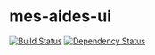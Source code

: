 mes-aides-ui
============

[![Build Status](https://secure.travis-ci.org/sgmap/mes-aides-ui.svg)](http://travis-ci.org/sgmap/mes-aides-ui) [![Dependency Status](https://david-dm.org/sgmap/mes-aides-ui.svg)](https://david-dm.org/sgmap/mes-aides-ui)
